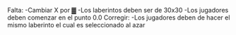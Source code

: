 Falta: 
  -Cambiar X por ▓
  -Los laberintos deben ser de 30x30
  -Los jugadores deben comenzar en el punto 0.0
Corregir:
  -Los jugadores deben de hacer el mismo laberinto el cual es seleccionado al azar
